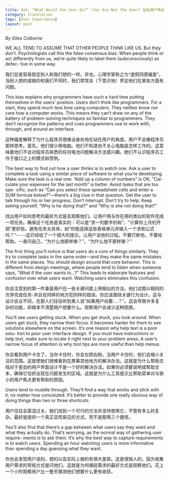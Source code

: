 ```yaml
---
title: Ask, “What Would the User Do?” (You Are Not the User) 站在用户角度思考
category: translation
tags: [User Experience]
layout: post
---
```


By _Giles Colborne_

WE ALL TEND TO ASSUME THAT OTHER PEOPLE THiNK LiKE US. But they don’t. Psychologists call this the false consensus bias. When people think or act differently from us, we’re quite likely to label them (subconsciously) as defec- tive in some way.

我们总是容易假定别人和我们想的一样。非也。心理学家称之为“虚假同感偏差”。当别人想的或做的和我们不同时，我们常常会（下意识地）界定他们在某些方面有问题。

This bias explains why programmers have such a hard time putting themselves in the users’ position. Users don’t think like programmers. For a start, they spend much less time using computers. They neither know nor care how a computer works. This means they can’t draw on any of the battery of problem-solving techniques so familiar to programmers. They don’t recognize the patterns and cues programmers use to work with, through, and around an interface.

这种偏差解释了为什么程序员很难设身处地在站在用户的角度。用户不会像程序员那样思考。首先，他们很少用电脑。他们不知道也不关心电脑是怎样工作的。这意味着他们不会对程序员熟悉的任何电池问题解决方法感兴趣。她们不认识程序员工作于接口之上的模式和惯例。

The best way to find out how a user thinks is to watch one. Ask a user to complete a task using a similar piece of software to what you’re developing. Make sure the task is a real one: “Add up a column of numbers” is OK; “Cal- culate your expenses for the last month” is better. Avoid tasks that are too spe- cific, such as “Can you select these spreadsheet cells and enter a SUM formula below?”—there’s a big clue in that question. Get the user to talk through his or her progress. Don’t interrupt. Don’t try to help. Keep asking yourself, “Why is he doing that?” and “Why is she not doing that?”

找出用户如何思考的最好方式是去观察他们。让用户用与你在用的类似的软件完成一项任务。确保这个任务是真实的：可以是“求一列数字的和”，“计算你上月的开销”更好些。避免任务太具体，如“你能选择这些表格单元并输入一个求和公式吗？”-----这已经给了一个很大的提示。让用户谈他的过程。不要打断他，不要给帮助。一直问自己，“为什么他那样做？”，“为什么他不那样做？”

The first thing you’ll notice is that users do a core of things similarly. They try to complete tasks in the same order—and they make the same mistakes in the same places. You should design around that core behavior. This is different from design meetings, where people tend to listen when someone says, “What if the user wants to...?” This leads to elaborate features and confusion over what users want. Watching users eliminates this confusion.

你会注意到的第一件事是用户在一些关键问题上用相似的方法。他们试图以相同的次序完成任务-并且在同样的地方犯同样的错误。你应该围绕关键行为设计。这与设计会议不同，在那人们往往听到某人说“如果用户向要....？”。这会导致许多复杂的功能，却根本不清楚用户想要什么。观察用户会减少这种困惑。

You’ll see users getting stuck. When you get stuck, you look around. When users get stuck, they narrow their focus. It becomes harder for them to see solutions elsewhere on the screen. It’s one reason why help text is a poor solu- tion to poor user interface design. If you must have instructions or help text, make sure to locate it right next to your problem areas. A user’s narrow focus of attention is why tool tips are more useful than help menus.

你会看到用户卡住了。当你卡住时，你会左顾右盼。当用户卡住时，他们会缩小关注的范围。这就使她们很难看到在屏幕其他地方的解决办法。这就是为什么帮助文档对于差劲的用户界面设计不是一个好的解决办法。如果你必须要说明或帮助文本，确保它恰好出现在问题发生的区域。这就是为什么工具提示比帮助菜单对与狭小的用户焦点更有帮助的原因。

Users tend to muddle through. They’ll find a way that works and stick with it, no matter how convoluted. It’s better to provide one really obvious way of doing things than two or three shortcuts.

用户往往会蒙混过关。她们找到一个可行的方法并坚持使用它，不管有多么的复杂。最好是提供一个真正显而易见的方式，而不是那两三个捷径。

You’ll also find that there’s a gap between what users say they want and what they actually do. That’s worrying, as the normal way of gathering user require- ments is to ask them. It’s why the best way to capture requirements is to watch users. Spending an hour watching users is more informative than spending a day guessing what they want.

你也会发现用户说的，想的以及实际上做的有很大差距。这是很恼人的，因为收集用户需求的常规方式是问他们。这就是为何捕捉需求的最好方式是观察他们。花上一个小时观察用户比一整天猜测他们想要什么更有收获。